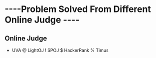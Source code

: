    # ----Problem Solved From Different Online Judge ----
   
   ## Online Judge
   * UVA
   @ LightOJ
   ! SPOJ
   $ HackerRank
   % Timus
